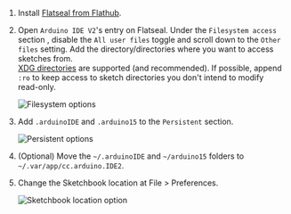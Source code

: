 1. Install [Flatseal from Flathub](https://flathub.org/apps/com.github.tchx84.Flatseal).

2. Open `Arduino IDE V2`'s entry on Flatseal. Under the `Filesystem access` section , disable the `All user files` toggle and scroll down to the `Other files` setting. Add the directory/directories where you want to access sketches from.<br/>
   [XDG directories](https://docs.flatpak.org/en/latest/sandbox-permissions-reference.html#filesystem-permissions) are supported (and recommended).
   If possible, append `:ro` to keep access to sketch directories you don't intend to modify read-only.
   
   ![Filesystem options](https://imgur.com/BSI46Lj.png)

4. Add `.arduinoIDE` and `.arduino15` to the `Persistent` section.
   
   ![Persistent options](https://imgur.com/S7jR238.png)

5. (Optional) Move the `~/.arduinoIDE` and `~/arduino15` folders to `~/.var/app/cc.arduino.IDE2`.

6. Change the Sketchbook location at File > Preferences.

   ![Sketchbook location option](https://imgur.com/g66a8MQ.png)
